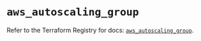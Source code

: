 # `aws_autoscaling_group`

Refer to the Terraform Registry for docs: [`aws_autoscaling_group`](https://registry.terraform.io/providers/hashicorp/aws/5.90.1/docs/resources/autoscaling_group).
